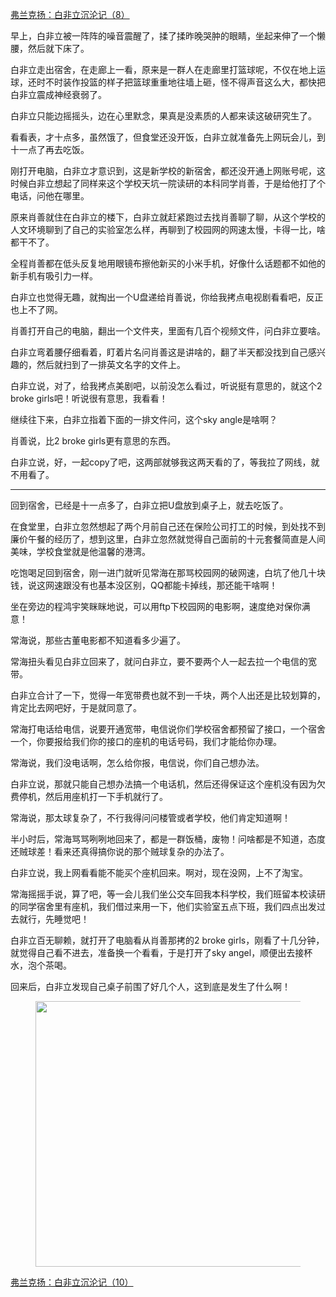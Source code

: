 <p></p><a href="https://zhuanlan.zhihu.com/p/136188150" data-draft-node="block" data-draft-type="link-card" data-image="https://pic2.zhimg.com/v2-0557e0bb246c8c89a7b316bc037cbf79_180x120.jpg" data-image-width="956" data-image-height="319" class="internal">弗兰克扬：白非立沉沦记（8）</a><p>早上，白非立被一阵阵的噪音震醒了，揉了揉昨晚哭肿的眼睛，坐起来伸了一个懒腰，然后就下床了。</p><p>白非立走出宿舍，在走廊上一看，原来是一群人在走廊里打篮球呢，不仅在地上运球，还时不时装作投篮的样子把篮球重重地往墙上砸，怪不得声音这么大，都快把白非立震成神经衰弱了。</p><p>白非立只能边摇摇头，边在心里默念，果真是没素质的人都来读这破研究生了。</p><p>看看表，才十点多，虽然饿了，但食堂还没开饭，白非立就准备先上网玩会儿，到十一点了再去吃饭。</p><p>刚打开电脑，白非立才意识到，这是新学校的新宿舍，都还没开通上网账号呢，这时候白非立想起了同样来这个学校天坑一院读研的本科同学肖善，于是给他打了个电话，问他在哪里。</p><p>原来肖善就住在白非立的楼下，白非立就赶紧跑过去找肖善聊了聊，从这个学校的人文环境聊到了自己的实验室怎么样，再聊到了校园网的网速太慢，卡得一比，啥都干不了。</p><p>全程肖善都在低头反复地用眼镜布擦他新买的小米手机，好像什么话题都不如他的新手机有吸引力一样。</p><p>白非立也觉得无趣，就掏出一个U盘递给肖善说，你给我拷点电视剧看看吧，反正也上不了网。</p><p>肖善打开自己的电脑，翻出一个文件夹，里面有几百个视频文件，问白非立要啥。</p><p>白非立弯着腰仔细看着，盯着片名问肖善这是讲啥的，翻了半天都没找到自己感兴趣的，然后就扫到了一排英文名字的文件上。</p><p>白非立说，对了，给我拷点美剧吧，以前没怎么看过，听说挺有意思的，就这个2 broke girls吧！听说很有意思，我看看！</p><p>继续往下来，白非立指着下面的一排文件问，这个sky angle是啥啊？</p><p>肖善说，比2 broke girls更有意思的东西。</p><p>白非立说，好，一起copy了吧，这两部就够我这两天看的了，等我拉了网线，就不用看了。</p><hr/><p>回到宿舍，已经是十一点多了，白非立把U盘放到桌子上，就去吃饭了。</p><p>在食堂里，白非立忽然想起了两个月前自己还在保险公司打工的时候，到处找不到廉价午餐的经历了，想到这里，白非立忽然就觉得自己面前的十元套餐简直是人间美味，学校食堂就是他温馨的港湾。</p><p>吃饱喝足回到宿舍，刚一进门就听见常海在那骂校园网的破网速，白坑了他几十块钱，说这网速跟没有也基本没区别，QQ都能卡掉线，那还能干啥啊！</p><p>坐在旁边的程鸿宇笑眯眯地说，可以用ftp下校园网的电影啊，速度绝对保你满意！</p><p>常海说，那些古董电影都不知道看多少遍了。</p><p>常海扭头看见白非立回来了，就问白非立，要不要两个人一起去拉一个电信的宽带。</p><p>白非立合计了一下，觉得一年宽带费也就不到一千块，两个人出还是比较划算的，肯定比去网吧好，于是就同意了。</p><p>常海打电话给电信，说要开通宽带，电信说你们学校宿舍都预留了接口，一个宿舍一个，你要报给我们你的接口的座机的电话号码，我们才能给你办理。</p><p>常海说，我们没电话啊，怎么给你报，电信说，你们自己想办法。</p><p>白非立说，那就只能自己想办法搞一个电话机，然后还得保证这个座机没有因为欠费停机，然后用座机打一下手机就行了。</p><p>常海说，那太球复杂了，不行我得问问楼管或者学校，他们肯定知道啊！</p><p>半小时后，常海骂骂咧咧地回来了，都是一群饭桶，废物！问啥都是不知道，态度还贼球差！看来还真得搞你说的那个贼球复杂的办法了。</p><p>白非立说，我上网看看能不能买个座机回来。啊对，现在没网，上不了淘宝。</p><p>常海摇摇手说，算了吧，等一会儿我们坐公交车回我本科学校，我们班留本校读研的同学宿舍里有座机，我们借过来用一下，他们实验室五点下班，我们四点出发过去就行，先睡觉吧！</p><p>白非立百无聊赖，就打开了电脑看从肖善那拷的2 broke girls，刚看了十几分钟，就觉得自己看不进去，准备换一个看看，于是打开了sky angel，顺便出去接杯水，泡个茶喝。</p><p>回来后，白非立发现自己桌子前围了好几个人，这到底是发生了什么啊！</p><figure data-size="normal"><img src="https://pic1.zhimg.com/v2-e71d9745c232b779e67a5a8fade99934_b.gif" data-caption="" data-size="normal" data-rawwidth="425" data-rawheight="240" data-thumbnail="https://pic1.zhimg.com/v2-e71d9745c232b779e67a5a8fade99934_b.jpg" class="origin_image zh-lightbox-thumb" width="425" data-original="https://pic1.zhimg.com/v2-e71d9745c232b779e67a5a8fade99934_r.jpg"/></figure><a href="https://zhuanlan.zhihu.com/p/143540539" data-draft-node="block" data-draft-type="link-card" data-image="https://pic2.zhimg.com/v2-0ff48e7b7950066f1197593c0e007ff9_180x120.jpg" data-image-width="812" data-image-height="296" class="internal">弗兰克扬：白非立沉沦记（10）</a><p></p>